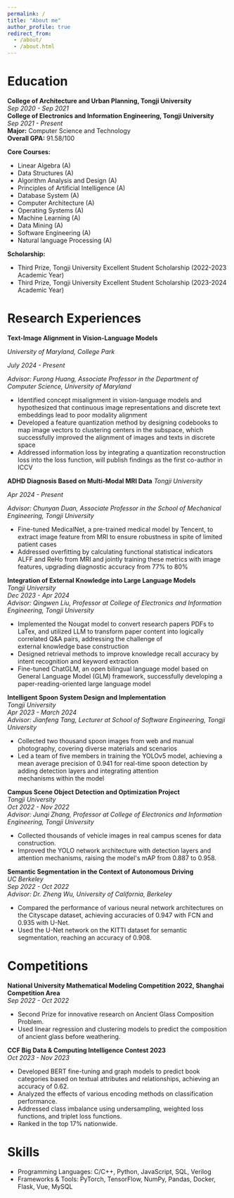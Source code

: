 ```yaml
---
permalink: /
title: "About me"
author_profile: true
redirect_from: 
  - /about/
  - /about.html
---
```


# Education
**College of Architecture and Urban Planning, Tongji University**  
_Sep 2020 - Sep 2021_  
**College of Electronics and Information Engineering, Tongji University**  
_Sep 2021 - Present_  
**Major:** Computer Science and Technology  
**Overall GPA:** 91.58/100  

**Core Courses:**  
- Linear Algebra (A)  
- Data Structures (A)  
- Algorithm Analysis and Design (A)  
- Principles of Artificial Intelligence (A)  
- Database System (A)  
- Computer Architecture (A)
- Operating Systems (A)
- Machine Learning (A)  
- Data Mining (A)
- Software Engineering (A)
- Natural language Processing (A)

**Scholarship:**  
- Third Prize, Tongji University Excellent Student Scholarship (2022-2023 Academic Year)
- Third Prize, Tongji University Excellent Student Scholarship (2023-2024 Academic Year)  

# Research Experiences
**Text-Image Alignment in Vision-Language Models**  

_University of Maryland, College Park_

_July 2024 - Present_

_Advisor: Furong Huang, Associate Professor in the Department of Computer Science, University of Maryland_

- Identified concept misalignment in vision-language models and hypothesized that continuous image representations and discrete text embeddings lead to poor modality alignment
- Developed a feature quantization method by designing codebooks to map image vectors to clustering centers in the subspace, which successfully improved the alignment of images and texts     in discrete space
- Addressed information loss by integrating a quantization reconstruction loss into the loss function, will publish findings as the first co-author in ICCV 

**ADHD Diagnosis Based on Multi-Modal MRI Data**
_Tongji University_  

_Apr 2024 - Present_

_Advisor: Chunyan Duan, Associate Professor in the School of Mechanical Engineering, Tongji University_

- Fine-tuned MedicalNet, a pre-trained medical model by Tencent, to extract image feature from MRI to ensure robustness in spite of limited patient cases
- Addressed overfitting by calculating functional statistical indicators ALFF and ReHo from MRI and jointly training these metrics with image features, upgrading diagnostic accuracy from     77% to 80% 

**Integration of External Knowledge into Large Language Models**  
_Tongji University_  
_Dec 2023 - Apr 2024_  
_Advisor: Qingwen Liu, Professor at College of Electronics and Information Engineering, Tongji University_

- Implemented the Nougat model to convert research papers PDFs to LaTex, and utilized LLM to transform paper content into logically correlated Q&A pairs, addressing the challenge of       
  external knowledge base construction  
- Designed retrieval methods to improve knowledge recall accuracy by intent recognition and keyword extraction 
- Fine-tuned ChatGLM, an open bilingual language model based on General Language Model (GLM) framework, successfully developing a paper-reading-oriented large language model

**Intelligent Spoon System Design and Implementation**  
_Tongji University_  
_Apr 2023 - March 2024_  
_Advisor: Jianfeng Tang, Lecturer at School of Software Engineering, Tongji University_  

- Collected two thousand spoon images from web and manual photography, covering diverse materials and scenarios  
- Led a team of five members in training the YOLOv5 model, achieving a mean average precision of 0.941 for real-time spoon detection by adding detection layers and integrating attention   
  mechanisms within the model  

**Campus Scene Object Detection and Optimization Project**  
_Tongji University_  
_Oct 2022 - Nov 2022_  
_Advisor: Junqi Zhang, Professor at College of Electronics and Information Engineering, Tongji University_  

- Collected thousands of vehicle images in real campus scenes for data construction.  
- Improved the YOLO network architecture with detection layers and attention mechanisms, raising the model's mAP from 0.887 to 0.958.  

**Semantic Segmentation in the Context of Autonomous Driving**  
_UC Berkeley_  
_Sep 2022 - Oct 2022_  
_Advisor: Dr. Zheng Wu, University of California, Berkeley_  

- Compared the performance of various neural network architectures on the Cityscape dataset, achieving accuracies of 0.947 with FCN and 0.935 with U-Net.  
- Used the U-Net network on the KITTI dataset for semantic segmentation, reaching an accuracy of 0.908.  

# Competitions
**National University Mathematical Modeling Competition 2022, Shanghai Competition Area**  
_Sep 2022 - Oct 2022_  
- Second Prize for innovative research on Ancient Glass Composition Problem.  
- Used linear regression and clustering models to predict the composition of ancient glass before weathering.  

**CCF Big Data & Computing Intelligence Contest 2023**  
_Oct 2023 - Nov 2023_  
- Developed BERT fine-tuning and graph models to predict book categories based on textual attributes and relationships, achieving an accuracy of 0.62.  
- Analyzed the effects of various encoding methods on classification performance.  
- Addressed class imbalance using undersampling, weighted loss functions, and triplet loss functions.  
- Ranked in the top 17% nationwide.  

# Skills
- Programming Languages: C/C++, Python, JavaScript, SQL, Verilog
- Frameworks & Tools: PyTorch, TensorFlow, NumPy, Pandas, Docker, Flask, Vue, MySQL

